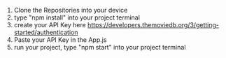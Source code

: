1. Clone the Repositories into your device
2. type "npm install" into your project terminal
3. create your API Key here https://developers.themoviedb.org/3/getting-started/authentication
4. Paste your API Key in the App.js
5. run your project, type "npm start" into your project terminal
